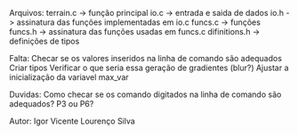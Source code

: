 Arquivos:
terrain.c -> função principal
io.c -> entrada e saida de dados
io.h -> assinatura das funções implementadas em io.c
funcs.c -> funções
funcs.h -> assinatura das funções usadas em funcs.c
difinitions.h -> definições de tipos

Falta:
Checar se os valores inseridos na linha de comando são adequados
Criar tipos
Verificar o que seria essa geração de gradientes (blur?)
Ajustar a inicialização da variavel max_var

Duvidas:
Como checar se os comando digitados na linha de comando são adequados?
P3 ou P6?

Autor:
Igor Vicente Lourenço Silva

